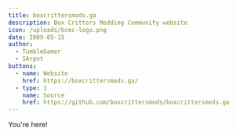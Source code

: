 ```yaml
---
title: boxcrittersmods.ga
description: Box Critters Modding Community website
icon: /uploads/bcmc-logo.png
date: 2009-05-15
author:
  - TumbleGamer
  - SArpnt
buttons:
  - name: Website
    href: https://boxcrittersmods.ga/
  - type: 1
    name: Source
    href: https://github.com/boxcrittersmods/boxcrittersmods.ga
---
```

You're here!
